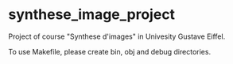 # synthese_image_project
Project of course "Synthese d'images" in Univesity Gustave Eiffel.

To use Makefile, please create bin, obj and debug directories.
